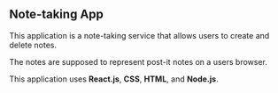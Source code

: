 ## Note-taking App

This application is a note-taking service that allows users to create and delete notes.

The notes are supposed to represent post-it notes on a users browser.

This application uses **React.js**, **CSS**, **HTML**, and **Node.js**. 
